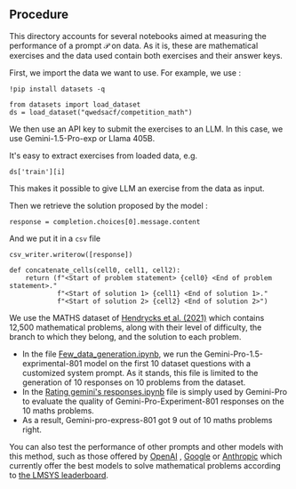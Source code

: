 

## Procedure

This directory accounts for several notebooks aimed at measuring the performance of a prompt 𝒫 on data. As it is, these are mathematical exercises and the data used contain both exercises and their answer keys.

First, we import the data we want to use. For example, we use :
```
!pip install datasets -q
```

```
from datasets import load_dataset
ds = load_dataset("qwedsacf/competition_math")
```
We then use an API key to submit the exercises to an LLM. In this case, we use Gemini-1.5-Pro-exp or LIama 405B.

It's easy to extract exercises from loaded data, e.g. 
```
ds['train'][i]
```
This makes it possible to give LLM an exercise from the data as input.

Then we retrieve the solution proposed by the model :

```
response = completion.choices[0].message.content
```
And we put it in a `csv` file
```
csv_writer.writerow([response])
```

```
def concatenate_cells(cell0, cell1, cell2):
    return (f"<Start of problem statement> {cell0} <End of problem statement>."
            f"<Start of solution 1> {cell1} <End of solution 1>."
            f"<Start of solution 2> {cell2} <End of solution 2>")
```




We use the MATHS dataset of [Hendrycks et al. (2021)](https://arxiv.org/pdf/2103.03874) which contains 12,500 mathematical problems, along with their level of difficulty, the branch to which they belong, and the solution to each problem.




* In the file [Few_data_generation.ipynb](https://github.com/ZygoOoade/Statistics_on_prompts/blob/main/Few_data_generation.ipynb), we run the Gemini-Pro-1.5-exprimental-801 model on the first 10 dataset questions with a customized system prompt.
As it stands, this file is limited to the generation of 10 responses on 10 problems from the dataset.
* In the [Rating gemini's responses.ipynb](https://github.com/ZygoOoade/Statistics_on_prompts/blob/main/Rating%20gemini's%20responses.ipynb) file is simply used by Gemini-Pro to evaluate the quality of Gemini-Pro-Experiment-801 responses on the 10 maths problems.
* As a result, Gemini-pro-express-801 got 9 out of 10 maths problems right.

You can also test the performance of other prompts and other models with this method, such as those offered by [OpenAI](https://platform.openai.com/docs/overview) , [Google](https://console.cloud.google.com/vertex-ai/model-garden) or [Anthropic](https://console.anthropic.com) which currently offer the best models to solve mathematical problems according to [the LMSYS leaderboard](https://chat.lmsys.org/?leaderboard).



